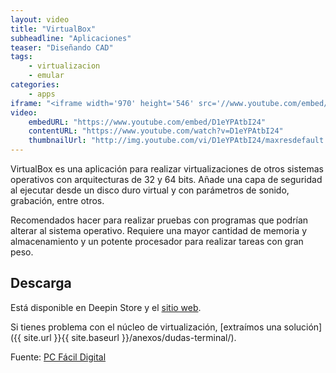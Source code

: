 ```yaml
---
layout: video
title: "VirtualBox"
subheadline: "Aplicaciones"
teaser: "Diseñando CAD"
tags:
    - virtualizacion
    - emular
categories:
    - apps
iframe: "<iframe width='970' height='546' src='//www.youtube.com/embed/D1eYPAtbI24' frameborder='0' allowfullscreen></iframe>"
video:
    embedURL: "https://www.youtube.com/embed/D1eYPAtbI24"
    contentURL: "https://www.youtube.com/watch?v=D1eYPAtbI24"
    thumbnailUrl: "http://img.youtube.com/vi/D1eYPAtbI24/maxresdefault.jpg"
---
```

<!--more-->

VirtualBox es una aplicación para realizar virtualizaciones de otros sistemas operativos con arquitecturas de 32 y 64 bits. Añade una capa de seguridad al ejecutar desde un disco duro virtual y con parámetros de sonido, grabación, entre otros.

Recomendados hacer para realizar pruebas con programas que podrían alterar al sistema operativo. Requiere una mayor cantidad de memoria y almacenamiento y un potente procesador para realizar tareas con gran peso.

## Descarga

Está disponible en Deepin Store y el [sitio web](https://www.virtualbox.org/).

Si tienes problema con el núcleo de virtualización, [extraímos una solución]({{ site.url }}{{ site.baseurl }}/anexos/dudas-terminal/).

Fuente: [PC Fácil Digital](https://www.youtube.com/channel/UCKPlk0uN5ydu5kH03CY9EVQ)
